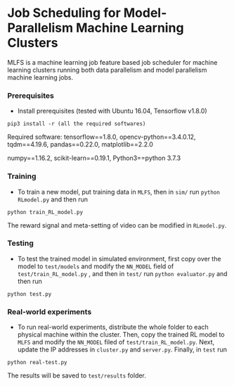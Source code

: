 # Job Scheduling for Model-Parallelism Machine Learning Clusters

MLFS is a machine learning job feature based job scheduler for machine learning clusters running both data parallelism and model parallelism machine learning jobs.

### Prerequisites
- Install prerequisites (tested with Ubuntu 16.04, Tensorflow v1.8.0)
```
pip3 install -r (all the required softwares)
```

Required software: tensorflow==1.8.0, opencv-python==3.4.0.12, tqdm==4.19.6, pandas==0.22.0, matplotlib==2.2.0

numpy==1.16.2, scikit-learn==0.19.1, Python3==python 3.7.3

### Training
- To train a new model, put training data in `MLFS`, then in `sim/` run `python RLmodel.py` and then run
```
python train_RL_model.py
```

The reward signal and meta-setting of video can be modified in `RLmodel.py`. 

### Testing
- To test the trained model in simulated environment, first copy over the model to `test/models` and modify the `NN_MODEL` field of `test/train_RL_model.py` , and then in `test/` run `python evaluator.py` and then run 
```
python test.py
```

### Real-world experiments
- To run real-world experiments, distribute the whole folder to each physical machine within the cluster. Then, copy the trained RL model to `MLFS` and modify the `NN_MODEL` filed of `test/train_RL_model.py`. Next, update the IP addresses in `cluster.py` and `server.py`.  Finally, in `test` run
```
python real-test.py
```
The results will be saved to `test/results` folder.



